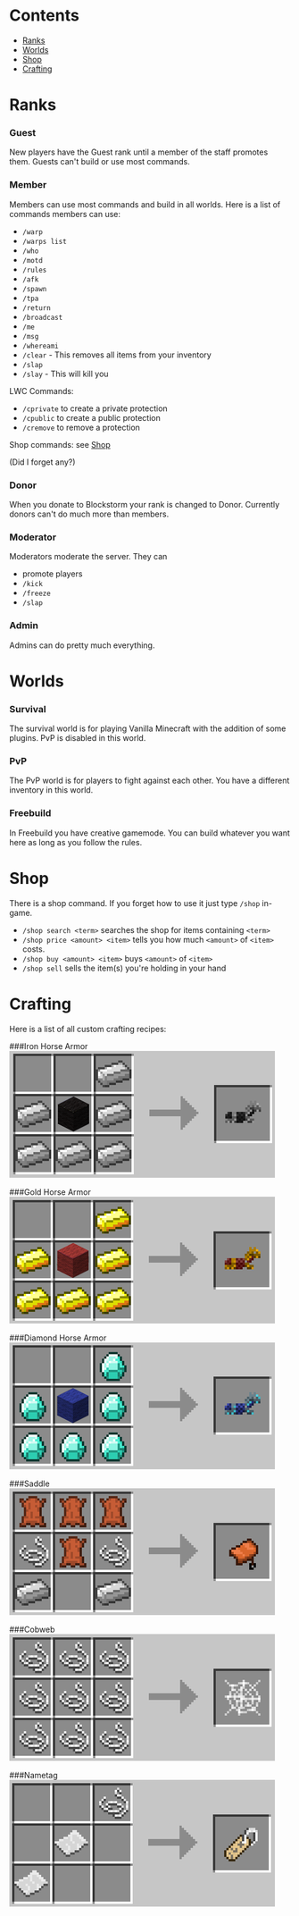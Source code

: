 
# Contents

* [Ranks](#ranks)
* [Worlds](#worlds)
* [Shop](#shop)
* [Crafting](#crafting)


# <a name="ranks"></a>Ranks

### Guest
New players have the Guest rank until a member of the staff promotes them. Guests can't build or use most commands.

### Member
Members can use most commands and build in all worlds.
Here is a list of commands members can use:

- `/warp`
- `/warps list`
- `/who`
- `/motd`
- `/rules`
- `/afk`
- `/spawn`
- `/tpa`
- `/return`
- `/broadcast`
- `/me`
- `/msg`
- `/whereami`
- `/clear` - This removes all items from your inventory
- `/slap`
- `/slay` - This will kill you

LWC Commands:

- `/cprivate` to create a private protection
- `/cpublic` to create a public protection
- `/cremove` to remove a protection

Shop commands:
see [Shop](#shop)

(Did I forget any?)

### Donor
When you donate to Blockstorm your rank is changed to Donor. Currently donors can't do much more than members.

### Moderator
Moderators moderate the server. They can

- promote players
- `/kick` 
- `/freeze`
- `/slap`

### Admin
Admins can do pretty much everything. 

# <a name="worlds"></a>Worlds

### Survival
The survival world is for playing Vanilla Minecraft with the addition of some plugins. PvP is disabled in this world.

### PvP
The PvP world is for players to fight against each other. You have a different inventory in this world.

### Freebuild
In Freebuild you have creative gamemode. You can build whatever you want here as long as you follow the rules.

# <a name="shop"></a>Shop

There is a shop command. If you forget how to use it just type `/shop` in-game.

- `/shop search <term>` searches the shop for items containing `<term>`
- `/shop price <amount> <item>` tells you how much `<amount>` of `<item>` costs.
- `/shop buy <amount> <item>` buys `<amount>` of `<item>`
- `/shop sell` sells the item(s) you're holding in your hand

# <a name="crafting"></a>Crafting
Here is a list of all custom crafting recipes:

###Iron Horse Armor
![iron_horse_armor.png](./img/iron_horse_armor.png "Iron Horse Armor")

###Gold Horse Armor
![gold_horse_armor.png](./img/gold_horse_armor.png "Gold Horse Armor")

###Diamond Horse Armor
![diamond_horse_armor.png](./img/diamond_horse_armor.png "Diamond Horse Armor")

###Saddle
![saddle.png](./img/saddle.png "Saddle")

###Cobweb
![cobweb.png](./img/cobweb.png "Cobweb")

###Nametag
![nametag.png](./img/nametag.png "Nametag")

